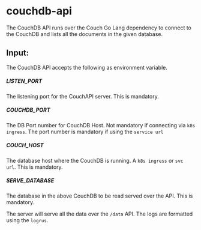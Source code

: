 # couchdb-api

The CouchDB API runs over the Couch Go Lang dependency to connect to the CouchDB and lists all the documents in the given database.

## Input:
The CouchDB API accepts the following as environment variable.

##### LISTEN_PORT
The listening port for the CouchAPI server. This is mandatory.

##### COUCHDB_PORT
The DB Port number for CouchDB Host. Not mandatory if connecting via `k8s ingress`. The port number is mandatory if using the `service url`

##### COUCH_HOST
The database host where the CouchDB is running. A `k8s ingress` or `svc url`. This is mandatory.

##### SERVE_DATABASE
The database in the above CouchDB to be read served over the API. This is mandatory.

The server will serve all the data over the `/data` API. The logs are formatted using the `logrus`.

